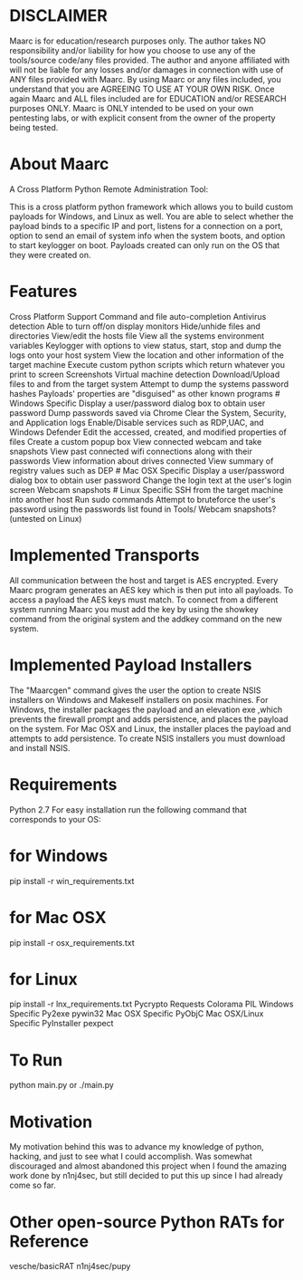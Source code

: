 <h1> DISCLAIMER </h1>
Maarc is for education/research purposes only. The author takes NO responsibility and/or liability for how you choose to use any of the tools/source code/any files provided. The author and anyone affiliated with will not be liable for any losses and/or damages in connection with use of ANY files provided with Maarc. By using Maarc or any files included, you understand that you are AGREEING TO USE AT YOUR OWN RISK. Once again Maarc and ALL files included are for EDUCATION and/or RESEARCH purposes ONLY. Maarc is ONLY intended to be used on your own pentesting labs, or with explicit consent from the owner of the property being tested.

<h1> About Maarc </h1>
A Cross Platform Python Remote Administration Tool:

This is a cross platform python framework which allows you to build custom payloads for Windows, and Linux as well. You are able to select whether the payload binds to a specific IP and port, listens for a connection on a port, option to send an email of system info when the system boots, and option to start keylogger on boot. Payloads created can only run on the OS that they were created on.

 <h1> Features </h1>
Cross Platform Support
Command and file auto-completion
Antivirus detection
Able to turn off/on display monitors
Hide/unhide files and directories
View/edit the hosts file
View all the systems environment variables
Keylogger with options to view status, start, stop and dump the logs onto your host system
View the location and other information of the target machine
Execute custom python scripts which return whatever you print to screen
Screenshots
Virtual machine detection
Download/Upload files to and from the target system
Attempt to dump the systems password hashes
Payloads' properties are "disguised" as other known programs
# Windows Specific
Display a user/password dialog box to obtain user password
Dump passwords saved via Chrome
Clear the System, Security, and Application logs
Enable/Disable services such as RDP,UAC, and Windows Defender
Edit the accessed, created, and modified properties of files
Create a custom popup box
View connected webcam and take snapshots
View past connected wifi connections along with their passwords
View information about drives connected
View summary of registry values such as DEP
# Mac OSX Specific
Display a user/password dialog box to obtain user password
Change the login text at the user's login screen
Webcam snapshots
# Linux Specific
SSH from the target machine into another host
Run sudo commands
Attempt to bruteforce the user's password using the passwords list found in Tools/
Webcam snapshots? (untested on Linux)

<h1> Implemented Transports </h1>
All communication between the host and target is AES encrypted. Every Maarc program generates an AES key which is then put into all payloads. To access a payload the AES keys must match. To connect from a different system running Maarc you must add the key by using the showkey command from the original system and the addkey command on the new system.

 <h1> Implemented Payload Installers </h1>
The "Maarcgen" command gives the user the option to create NSIS installers on Windows and Makeself installers on posix machines. For Windows, the installer packages the payload and an elevation exe ,which prevents the firewall prompt and adds persistence, and places the payload on the system. For Mac OSX and Linux, the installer places the payload and attempts to add persistence. To create NSIS installers you must download and install NSIS.

<h1> Requirements </h1>
Python 2.7
For easy installation run the following command that corresponds to your OS:

# for Windows
pip install -r win_requirements.txt

# for Mac OSX
pip install -r osx_requirements.txt

# for Linux
pip install -r lnx_requirements.txt
Pycrypto
Requests
Colorama
PIL
Windows Specific
Py2exe
pywin32
Mac OSX Specific
PyObjC
Mac OSX/Linux Specific
PyInstaller
pexpect
# To Run
python main.py
or
./main.py

<h1> Motivation </h1>
My motivation behind this was to advance my knowledge of python, hacking, and just to see what I could accomplish. Was somewhat discouraged and almost abandoned this project when I found the amazing work done by n1nj4sec, but still decided to put this up since I had already come so far.

<h1> Other open-source Python RATs for Reference </h1>
vesche/basicRAT
n1nj4sec/pupy
